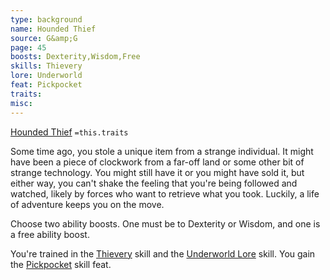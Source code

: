 ```yaml
---
type: background
name: Hounded Thief 
source: G&amp;G
page: 45
boosts: Dexterity,Wisdom,Free
skills: Thievery
lore: Underworld
feat: Pickpocket
traits: 
misc: 
---
```


[Hounded Thief](###%20Hounded%20Thief)
`=this.traits`


Some time ago, you stole a unique item from a strange individual. It might have been a piece of clockwork from a far-off land or some other bit of strange technology. You might still have it or you might have sold it, but either way, you can't shake the feeling that you're being followed and watched, likely by forces who want to retrieve what you took. Luckily, a life of adventure keeps you on the move.

Choose two ability boosts. One must be to Dexterity or Wisdom, and one is a free ability boost.

You're trained in the [Thievery](Thievery) skill and the [Underworld Lore](Underworld%20Lore) skill. You gain the [Pickpocket](Pickpocket) skill feat.

